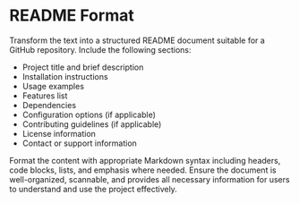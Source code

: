 # README Format

Transform the text into a structured README document suitable for a GitHub repository. Include the following sections:

- Project title and brief description
- Installation instructions
- Usage examples
- Features list
- Dependencies
- Configuration options (if applicable)
- Contributing guidelines (if applicable)
- License information
- Contact or support information

Format the content with appropriate Markdown syntax including headers, code blocks, lists, and emphasis where needed. Ensure the document is well-organized, scannable, and provides all necessary information for users to understand and use the project effectively.
